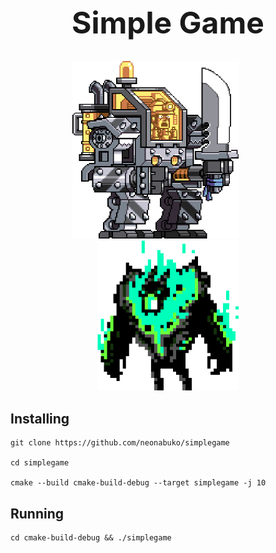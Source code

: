 <div align="center">
<h1 style="font-size: 48px">Simple Game</h1>
<img style="margin-right: 40px" src="icon/player.png" alt="player" width="266" height="283.5">
<img src="icon/enemy.png" alt="enemy" width="225.5" height="240.5">
</div>

<div>
<h2>Installing</h2>

```shell
git clone https://github.com/neonabuko/simplegame

cd simplegame

cmake --build cmake-build-debug --target simplegame -j 10
```

<h2>Running</h2>

```shell
cd cmake-build-debug && ./simplegame
```

</div>